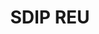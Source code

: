 ---
layout: post
title: SDIP REU
order: 1
description:   
    I am working with Dr. Cetinkaya and his team of graduate students at the Photo-Acoustics Research Laboratory at Clarkson University this summer. I am using Optuna to optimize the hyperparameters of critical quality attribute extracting machine learning models in conjunction of ultrasonic sensors to improve the quality control on pharmaceutical tabletss. By improving the hyperparameters, I have minimized the computation power required while also keeping the error under the 2% error set by industry standards. I recently got the opportunity to present my work at Clarkson's RAPS showcase with a poster.
skills: 
  - 3D Printing
  - Ultrasonic
  - Python
  - LabVIEW
  - MATLAB
  - Machine Learning
  - Research papers and presentations


main-image: /PosterPicture.jpeg
---